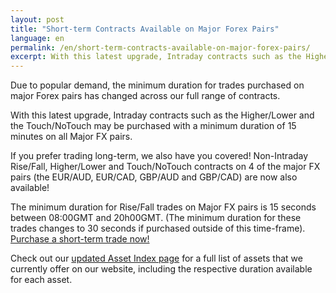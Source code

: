 ```yaml
---
layout: post
title: "Short-term Contracts Available on Major Forex Pairs"
language: en
permalink: /en/short-term-contracts-available-on-major-forex-pairs/
excerpt: With this latest upgrade, Intraday contracts such as the Higher/Lower and the Touch/NoTouch may be purchased with a minimum duration of 15 minutes on all Major FX pairs.
---
```


Due to popular demand, the minimum duration for trades purchased on major Forex pairs has changed across our full range of contracts.  

With this latest upgrade, Intraday contracts such as the Higher/Lower and the Touch/NoTouch may be purchased with a minimum duration of 15 minutes on all Major FX pairs.

If you prefer trading long-term, we also have you covered! Non-Intraday Rise/Fall, Higher/Lower and Touch/NoTouch contracts on 4 of the major FX pairs (the EUR/AUD, EUR/CAD, GBP/AUD and GBP/CAD) are now also available!

The minimum duration for Rise/Fall trades on Major FX pairs is 15 seconds between 08:00GMT and 20h00GMT. (The minimum duration for these trades changes to 30 seconds if purchased outside of this time-frame). [Purchase a short-term trade now!](https://www.binary.com/)

Check out our [updated Asset Index page](https://www.binary.com/) for a full list of assets that we currently offer on our website, including the respective duration available for each asset.
